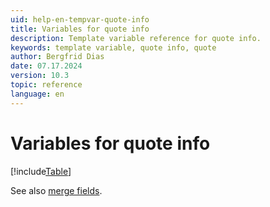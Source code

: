 ```yaml
---
uid: help-en-tempvar-quote-info
title: Variables for quote info
description: Template variable reference for quote info.
keywords: template variable, quote info, quote
author: Bergfrid Dias
date: 07.17.2024
version: 10.3
topic: reference
language: en
---
```


# Variables for quote info

[!include[Table](../../../../../common/includes/variable/table-quote-info.md)]

See also [merge fields][1].

<!-- Referenced links -->
[1]: ../merge-fields/index.md
